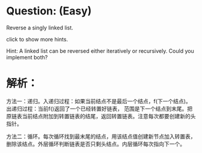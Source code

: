 # Question: (Easy)

Reverse a singly linked list.

click to show more hints.

Hint:
A linked list can be reversed either iteratively or recursively. Could you implement both?

# 解析：

方法一：递归。入递归过程：如果当前结点不是最后一个结点，f(下一个结点)。出递归过程：当前f()返回了一个已经转置好链表， 范围是下一个结点到末尾。把原链表当前结点附加到转置链表的结尾，返回转置链表。注意每次都要创建新的头指针。

方法二：循环。每次循环找到最末尾的结点，用该结点值创建新节点加入转置表，删除该结点。外层循环判断链表是否只剩头结点。内层循环每次指向下一个。